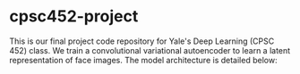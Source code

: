 # cpsc452-project

This is our final project code repository for Yale's Deep Learning (CPSC 452) class. We train a convolutional variational autoencoder to learn a latent representation of face images. The model architecture is detailed below: 

